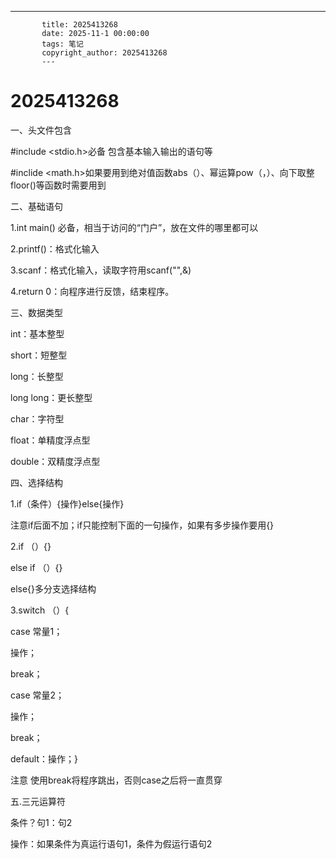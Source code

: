 ---
           title: 2025413268
           date: 2025-11-1 00:00:00
           tags: 笔记
           copyright_author: 2025413268
           ---
           

# 2025413268

一、头文件包含

#include <stdio.h>必备 包含基本输入输出的语句等

#inclide <math.h>如果要用到绝对值函数abs（）、幂运算pow（，）、向下取整floor()等函数时需要用到

二、基础语句

1.int main() 必备，相当于访问的“门户”，放在文件的哪里都可以

2.printf()：格式化输入 

3.scanf：格式化输入，读取字符用scanf("",&)

4.return 0：向程序进行反馈，结束程序。

三、数据类型

int：基本整型

short：短整型

long：长整型

long long：更长整型

char：字符型

float：单精度浮点型

double：双精度浮点型

四、选择结构

1.if（条件）{操作}else{操作}

注意if后面不加；if只能控制下面的一句操作，如果有多步操作要用{}

2.if  （）{}

else if （）{}

else{}多分支选择结构

3.switch （）{

case 常量1；

操作；

break；

case 常量2；

操作；

break；

default：操作；}

注意 使用break将程序跳出，否则case之后将一直贯穿

五.三元运算符

条件？句1：句2

操作：如果条件为真运行语句1，条件为假运行语句2


